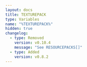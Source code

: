 ```yaml
---
layout: docs
title: TEXTUREPACK
type: Variables
name: "%TEXTUREPACK%"
hidden: true
changelog:
  - type: Removed
    version: v0.10.4
    message: "See RESOURCEPACKS[]"
  - type: Added
    version: v0.8.2
---
```

